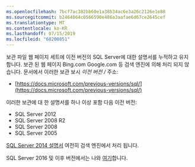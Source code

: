 ```yaml
---
ms.openlocfilehash: 7bcf7ac382bb60e1a38b34ac6e3a26c2126e1e88
ms.sourcegitcommit: b2464064c0566590e486a3aafae6d67ce2645cef
ms.translationtype: MT
ms.contentlocale: ko-KR
ms.lasthandoff: 07/15/2019
ms.locfileid: "68200851"
---
```


보관 파일 웹 페이지 세트에 이전 버전의 SQL Server에 대한 설명서를 누적하고 유지합니다. 보관 된 웹 페이지 Bing.com Google.com 등 검색 엔진에 의해 처리 되지 않습니다. 문서에서 이러한 보관 보시 _이전 버전 /_ 주소:

- [https://docs.microsoft.com/previous-versions/sql/](https://docs.microsoft.com/previous-versions/sql/)

이러한 보관에 대 한 설명서를 하나 이상 포함 다음 이전 버전:

- SQL Server 2012
- SQL Server 2008 R2
- SQL Server 2008
- SQL Server 2005

[SQL Server 2014 설명서](https://docs.microsoft.com/sql/2014-toc/index?view=sql-server-2014) 여전히 검색 엔진에서 처리 됩니다.

SQL Server 2016 및 이후 버전에서는 나와 [여기](https://docs.microsoft.com/sql/sql-server/index)합니다.
